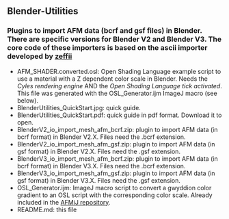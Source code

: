 ## Blender-Utilities
### Plugins to import AFM data (bcrf and gsf files) in Blender. There are specific versions for Blender V2 and Blender V3. The core code of these importers is based on the ascii importer developed by [zeffii](/../../../../zeffii/rawr/tree/master/blender/scripts/addons_contrib/io_import_mesh_afm_ascii)

- AFM_SHADER.converted.osl: Open Shading Language example script to use a material with a Z dependent color scale in Blender. Needs the *Cyles rendering engine* AND the *Open Shading Language tick activated*. This file was generated with the OSL_Generator.ijm ImageJ macro (see below).
- BlenderUtilities_QuickStart.jpg: quick guide.
- BlenderUtilities_QuickStart.pdf: quick guide in pdf format. Download it to open.
- BlenderV2_io_import_mesh_afm_bcrf.zip: plugin to import AFM data (in bcrf format) in Blender V2.X. Files need the .bcrf extension.
- BlenderV2_io_import_mesh_afm_gsf.zip: plugin to import AFM data (in gsf format) in Blender V2.X. Files need the .gsf extension.
- BlenderV3_io_import_mesh_afm_bcrf.zip: plugin to import AFM data (in bcrf format) in Blender V3.X. Files need the .bcrf extension.
- BlenderV3_io_import_mesh_afm_gsf.zip: plugin to import AFM data (in gsf format) in Blender V3.X. Files need the .gsf extension.
- OSL_Generator.ijm: ImageJ macro script to convert a gwyddion color gradient to an OSL script with the corresponding color scale. Already included in the [AFMiJ repository](../../../AFMiJ).
- README.md: this file
